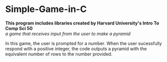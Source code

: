 # Simple-Game-in-C
 <b>This program includes libraries created by Harvard University's Intro To Comp Sci 50</b>
 <br/>
 <i> a game that receives input from the user to make a pyramid </i>

<p>In this game, the user is prompted for a number. When the user sucessfully respond with a positive integer, the code outputs a pyramid with the equivalent number of rows to the number provided.</p>



